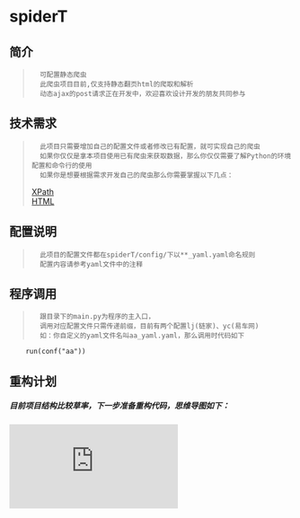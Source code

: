 # spiderT

## 简介

>       可配置静态爬虫
>       此爬虫项目目前,仅支持静态翻页html的爬取和解析
>       动态ajax的post请求正在开发中，欢迎喜欢设计开发的朋友共同参与
    
## 技术需求

>       此项目只需要增加自己的配置文件或者修改已有配置，就可实现自己的爬虫
>       如果你仅仅是拿本项目使用已有爬虫来获取数据，那么你仅仅需要了解Python的环境配置和命令行的使用
>       如果你是想要根据需求开发自己的爬虫那么你需要掌握以下几点：
>   [XPath](https://www.w3school.com.cn/xpath/index.asp)  
>   [HTML](https://www.w3school.com.cn/html/index.asp)
>
        
    
    
    
    
## 配置说明
>       此项目的配置文件都在spiderT/config/下以**_yaml.yaml命名规则
>       配置内容请参考yaml文件中的注释
    
    
## 程序调用
>       跟目录下的main.py为程序的主入口，
>       调用对应配置文件只需传递前缀，目前有两个配置lj(链家)、yc(易车网)
>       如：你自定义的yaml文件名叫aa_yaml.yaml，那么调用时代码如下
```
    run(conf("aa"))
```

## 重构计划
##### 目前项目结构比较草率，下一步准备重构代码，思维导图如下：
![初步重构计划思维导图](https://github.com/ThirteenR/spiderT/RefactorMind.pdf)